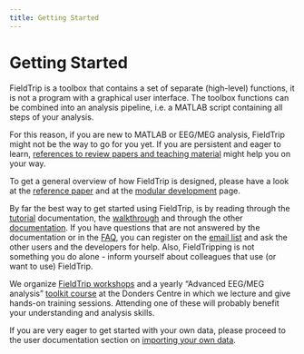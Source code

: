 ```yaml
---
title: Getting Started
---
```


# Getting Started

FieldTrip is a toolbox that contains a set of separate (high-level) functions, it is not a program with a graphical user interface. The toolbox functions can be combined into an analysis pipeline, i.e. a MATLAB script containing all steps of your analysis.

For this reason, if you are new to MATLAB or EEG/MEG analysis, FieldTrip might not be the way to go for you yet. If you are persistent and eager to learn, [references to review papers and teaching material](/references_to_review_papers_and_teaching_material) might help you on your way.

To get a general overview of how FieldTrip is designed, please have a look at the [reference paper](http://www.hindawi.com/journals/cin/2011/156869) and at the [modular development](/development/module) page.

By far the best way to get started using FieldTrip, is by reading through the [tutorial](/tutorial) documentation, the [walkthrough](/walkthrough) and through the other [documentation](/documentation). If you have questions that are not answered by the documentation or in the [FAQ](/faq), you can register on the [email list](/discussion_list) and ask the other users and the developers for help. Also, FieldTripping is not something you do alone - inform yourself about colleagues that use (or want to use) FieldTrip.

We organize [FieldTrip workshops](/workshop) and a yearly “Advanced EEG/MEG analysis” [toolkit course](http://www.ru.nl/donders/agenda-news/courses/) at the Donders Centre in which we lecture and give hands-on training sessions. Attending one of these will probably benefit your understanding and analysis skills.

If you are very eager to get started with your own data, please proceed to the user documentation section on [importing your own data](/reading_data).
